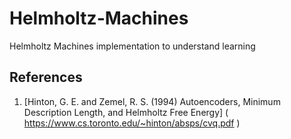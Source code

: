 # Helmholtz-Machines
Helmholtz Machines implementation to understand learning 

## References
1. [Hinton, G. E. and Zemel, R. S. (1994) 
Autoencoders, Minimum Description Length, and Helmholtz Free Energy] ( https://www.cs.toronto.edu/~hinton/absps/cvq.pdf )
